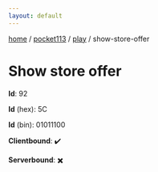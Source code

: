 ```yaml
---
layout: default
---
```


[home](/)  /  [pocket113](/protocol/pocket113)  /  [play](/protocol/pocket113/play)  /  show-store-offer

# Show store offer

**Id**: 92

**Id** (hex): 5C

**Id** (bin): 01011100

**Clientbound**: ✔️

**Serverbound**: ✖️
